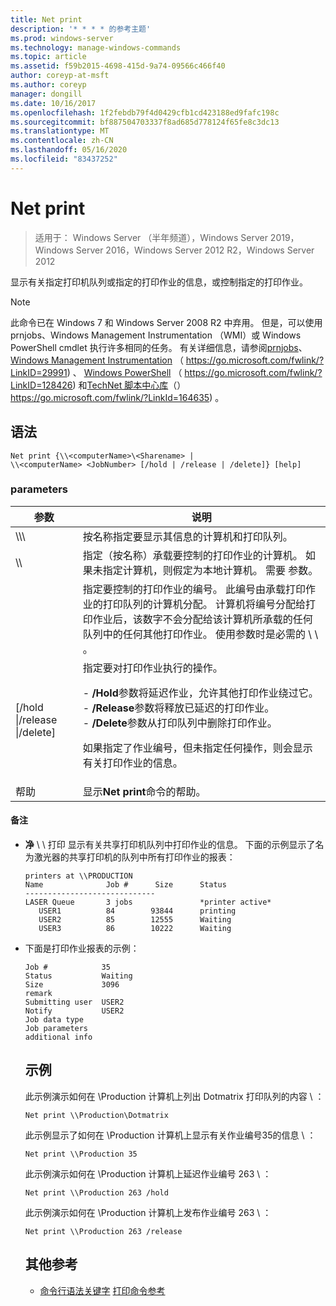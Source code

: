 ```yaml
---
title: Net print
description: '* * * * 的参考主题'
ms.prod: windows-server
ms.technology: manage-windows-commands
ms.topic: article
ms.assetid: f59b2015-4698-415d-9a74-09566c466f40
author: coreyp-at-msft
ms.author: coreyp
manager: dongill
ms.date: 10/16/2017
ms.openlocfilehash: 1f2febdb79f4d0429cfb1cd423188ed9fafc198c
ms.sourcegitcommit: bf887504703337f8ad685d778124f65fe8c3dc13
ms.translationtype: MT
ms.contentlocale: zh-CN
ms.lasthandoff: 05/16/2020
ms.locfileid: "83437252"
---
```

# <a name="net-print"></a>Net print

> 适用于： Windows Server （半年频道），Windows Server 2019，Windows Server 2016，Windows Server 2012 R2，Windows Server 2012

显示有关指定打印机队列或指定的打印作业的信息，或控制指定的打印作业。
> [!NOTE]
> 此命令已在 Windows 7 和 Windows Server 2008 R2 中弃用。 但是，可以使用 prnjobs、Windows Management Instrumentation （WMI）或 Windows PowerShell cmdlet 执行许多相同的任务。 有关详细信息，请参阅[prnjobs](prnjobs.md)、 [Windows Management Instrumentation](https://go.microsoft.com/fwlink/?LinkID=29991) （ https://go.microsoft.com/fwlink/?LinkID=29991) 、 [Windows PowerShell](https://go.microsoft.com/fwlink/?LinkID=128426) （ https://go.microsoft.com/fwlink/?LinkID=128426) 和[TechNet 脚本中心库](https://go.microsoft.com/fwlink/?LinkId=164635)（） https://go.microsoft.com/fwlink/?LinkId=164635) 。
> ## <a name="syntax"></a>语法
> ```
> Net print {\\<computerName>\<Sharename> |
> \\<computerName> <JobNumber> [/hold | /release | /delete]} [help]
> ```
> ### <a name="parameters"></a>parameters
>
> |               参数               |                                                                                                                                                                                                                     说明                                                                                                                                                                                                                      |
> |----------------------------------------|------------------------------------------------------------------------------------------------------------------------------------------------------------------------------------------------------------------------------------------------------------------------------------------------------------------------------------------------------------------------------------------------------------------------------------------------------|
> |    \\\\<computerName>\\<Sharename>     |                                                                                                                                                                            按名称指定要显示其信息的计算机和打印队列。                                                                                                                                                                             |
> |           \\\\<computerName>           |                                                                                                                                 指定（按名称）承载要控制的打印作业的计算机。 如果未指定计算机，则假定为本地计算机。 需要 <JobNumber> 参数。                                                                                                                                  |
> |              <JobNumber>               |                                             指定要控制的打印作业的编号。 此编号由承载打印作业的打印队列的计算机分配。 计算机将编号分配给打印作业后，该数字不会分配给该计算机所承载的任何队列中的任何其他打印作业。 使用参数时是必需的 \\ \\ <computerName> 。                                             |
> | [/hold &#124;/release &#124;/delete] | 指定要对打印作业执行的操作。<p>- **/Hold**参数将延迟作业，允许其他打印作业绕过它。<br />- **/Release**参数将释放已延迟的打印作业。<br />- **/Delete**参数从打印队列中删除打印作业。<p>如果指定了作业编号，但未指定任何操作，则会显示有关打印作业的信息。 |
> |                  帮助                  |                                                                                                                                                                                                     显示**Net print**命令的帮助。                                                                                                                                                                                                     |
>
>#### <a name="remarks"></a>备注
> - **净** \\ \\ 打印 <computerName>显示有关共享打印机队列中打印作业的信息。 下面的示例显示了名为激光器的共享打印机的队列中所有打印作业的报表：
>   ```
>   printers at \\PRODUCTION
>   Name              Job #      Size      Status
>   -----------------------------
>   LASER Queue       3 jobs               *printer active*
>      USER1          84        93844      printing
>      USER2          85        12555      Waiting
>      USER3          86        10222      Waiting
>   ```
> - 下面是打印作业报表的示例：
>   ```
>   Job #            35
>   Status           Waiting
>   Size             3096
>   remark
>   Submitting user  USER2
>   Notify           USER2
>   Job data type
>   Job parameters
>   additional info
>   ```
>   ## <a name="examples"></a>示例
>   此示例演示如何在 \Production 计算机上列出 Dotmatrix 打印队列的内容 \\ ：
>   ```
>   Net print \\Production\Dotmatrix
>   ```
>   此示例显示了如何在 \Production 计算机上显示有关作业编号35的信息 \\ ：
>   ```
>   Net print \\Production 35
>   ```
>   此示例演示如何在 \Production 计算机上延迟作业编号 263 \\ ：
>   ```
>   Net print \\Production 263 /hold
>   ```
>   此示例演示如何在 \Production 计算机上发布作业编号 263 \\ ：
>   ```
>   Net print \\Production 263 /release
>   ```
>   ## <a name="additional-references"></a>其他参考
>   - [命令行语法关键字](command-line-syntax-key.md) 
>   [打印命令参考](print-command-reference.md)
